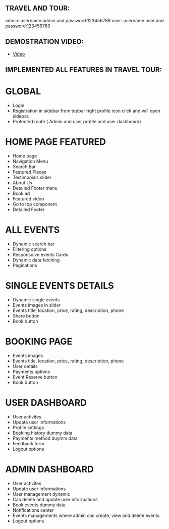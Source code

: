 
## TRAVEL AND TOUR:
admin: username:admin and password:123456789
user: username:user and password:123456789
## DEMOSTRATION VIDEO:
- [Video](https://www.loom.com/share/b912d43a00b346d5a8b0bf4971b5fa6a?sid=a3f54156-d742-4bb2-acea-77c195e99120) 


## IMPLEMENTED ALL FEATURES IN TRAVEL TOUR:

# GLOBAL 
- Login 
- Registration in sidebar from topbar right profile icon click and will open sidebar.
- Protected route ( Admin and user profile and user dashboard)

# HOME PAGE FEATURED
- Home page
- Navigation Menu
- Search Bar
- Featured Places
- Testimonials slider
- About Us
- Detailed Footer menu
- Book ad
- Featured video
- Go to top component
- Detailed Footer

# ALL EVENTS
- Dynamic search bar
- Filtering options
- Responsoive events Cards
- Dynamic data fetching
- Paginations

# SINGLE EVENTS DETAILS
- Dynamic single events
- Events images in slider
- Events title, location, price, rating, description, phone
- Share button
- Book button

# BOOKING PAGE
- Events images 
- Events title, location, price, rating, description, phone
- User details
- Payments options
- Event Reserve button
- Book button

# USER DASHBOARD
- User activites
- Update user informations
- Profile settings 
- Booking history dummy data
- Payments method duymm data
- Feedback form
- Logout options

# ADMIN DASHBOARD
- User activites
- Update user informations
- User management dynamic 
- Can delete and update user informations
- Book events dummy data
- Notifications center
- Events managements where admin can create, view and  delete events.
- Logout options

